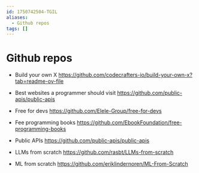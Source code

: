 ```yaml
---
id: 1750742504-TGIL
aliases:
  - Github repos
tags: []
---
```


# Github repos

- Build your own X
https://github.com/codecrafters-io/build-your-own-x?tab=readme-ov-file

- Best websites a programmer should visit
https://github.com/public-apis/public-apis

- Free for devs
https://github.com/Elele-Group/free-for-devs

- Fee programming books
https://github.com/EbookFoundation/free-programming-books

- Public APIs
https://github.com/public-apis/public-apis

- LLMs from scratch
https://github.com/rasbt/LLMs-from-scratch

- ML from scratch
https://github.com/eriklindernoren/ML-From-Scratch

